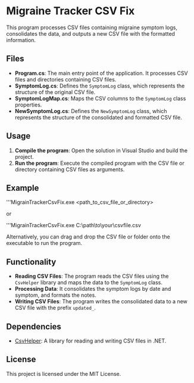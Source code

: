 # Migraine Tracker CSV Fix

This program processes CSV files containing migraine symptom logs, consolidates the data, and outputs a new CSV file with the formatted information.

## Files

- **Program.cs**: The main entry point of the application. It processes CSV files and directories containing CSV files.
- **SymptomLog.cs**: Defines the `SymptomLog` class, which represents the structure of the original CSV file.
- **SymptomLogMap.cs**: Maps the CSV columns to the `SymptomLog` class properties.
- **NewSymptomLog.cs**: Defines the `NewSymptomLog` class, which represents the structure of the consolidated and formatted CSV file.

## Usage

1. **Compile the program**: Open the solution in Visual Studio and build the project.
2. **Run the program**: Execute the compiled program with the CSV file or directory containing CSV files as arguments.

## Example
'''MigrainTrackerCsvFix.exe <path_to_csv_file_or_directory>

or

'''MigrainTrackerCsvFix.exe C:\path\to\your\csvfile.csv

Alternatively, you can drag and drop the CSV file or folder onto the executable to run the program.

## Functionality

- **Reading CSV Files**: The program reads the CSV files using the `CsvHelper` library and maps the data to the `SymptomLog` class.
- **Processing Data**: It consolidates the symptom logs by date and symptom, and formats the notes.
- **Writing CSV Files**: The program writes the consolidated data to a new CSV file with the prefix `updated_`.

## Dependencies

- [CsvHelper](https://joshclose.github.io/CsvHelper/): A library for reading and writing CSV files in .NET.

## License

This project is licensed under the MIT License.


 
